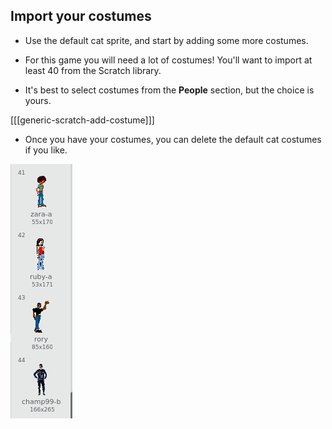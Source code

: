 ## Import your costumes

- Use the default cat sprite, and start by adding some more costumes.

- For this game you will need a lot of costumes! You'll want to import at least 40 from the Scratch library.

- It's best to select costumes from the **People** section, but the choice is yours.

[[[generic-scratch-add-costume]]]

- Once you have your costumes, you can delete the default cat costumes if you like.

![costumes](images/costumes.png)
